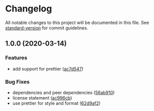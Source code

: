 # Changelog

All notable changes to this project will be documented in this file. See [standard-version](https://github.com/conventional-changelog/standard-version) for commit guidelines.

## 1.0.0 (2020-03-14)


### Features

* add support for prettier ([ac7d547](https://github.com/NuclearRedeye/eslint-config/commit/ac7d547b531ec0d75e99a85a41bf484c0e345a6b))


### Bug Fixes

* dependencies and peer dependencies ([56ab910](https://github.com/NuclearRedeye/eslint-config/commit/56ab91019732561b2dd05542c41c2823a3a0a105))
* license statement ([ac996cb](https://github.com/NuclearRedeye/eslint-config/commit/ac996cb610efc02199f5f122809691e5f1809472))
* use prettier for style and format ([62d9af2](https://github.com/NuclearRedeye/eslint-config/commit/62d9af200bd9957b10262b41826fda86eacfacb0))
